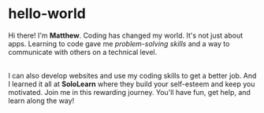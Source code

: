 # hello-world            
Hi there! I'm <strong> Matthew</strong>. Coding has changed my world. It's not just about apps. Learning to code gave me <i>problem-solving skills</i> and a way to communicate with others on a technical level.
                
<br/> I can also develop websites and use my coding skills to get a better job. And I learned it all at <strong>SoloLearn</strong> where they build your self-esteem and keep you motivated. Join me in this rewarding journey. You'll have fun, get help, and learn along the way!
